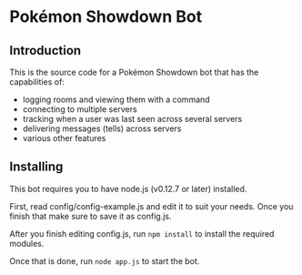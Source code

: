 Pokémon Showdown Bot
========================================================================

Introduction
------------------------------------------------------------------------

This is the source code for a Pokémon Showdown bot that has the capabilities of:
- logging rooms and viewing them with a command
- connecting to multiple servers
- tracking when a user was last seen across several servers
- delivering messages (tells) across servers
- various other features


Installing
------------------------------------------------------------------------

This bot requires you to have node.js (v0.12.7 or later) installed.

First, read config/config-example.js and edit it to suit your needs. Once you finish that make sure to save it as config.js.

After you finish editing config.js, run `npm install` to install the required modules.

Once that is done, run `node app.js` to start the bot.
